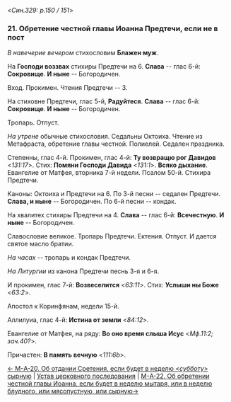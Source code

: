 
<*Син.329: p.150 / 151*>

### 21. Обретение честной главы Иоанна Предтечи, если не в пост 

*В навечерие вечером* стихословим **Блажен муж**. 

На **Господи воззвах** стихиры Предтечи на 6. 
**Слава** -- глас 6-й: **Сокровище**. 
**И ныне** -- Богородичен.

Вход. Прокимен. Чтения Предтечи -- 3. 

На стиховне Предтечи, глас 5-й, **Радуйтеся**. 
**Слава** -- глас 6-й: **Сокровище**. 
**И ныне** -- Богородичен. 

Тропарь. Отпуст.

*На утрене* обычные стихословия. Седальны Октоиха. 
Чтение из Метафраста, обретение главы честной. 
Полиелей. Седален праздника. 

Степенны, глас 4-й. Прокимен, глас 4-й: **Ту возвращю рог Давидов** <*131:17*>. 
Стих: **Помяни Господи Давида** <*131:1*>. 
**Всяко дыхание**. 
Евангелие от Матфея, вторника 7-й недели. 
Псалом 50-й. Стихира Предтечи. 

Каноны: Октоиха и Предтечи на 6. 
По 3-й песни -- седален Предтечи. **Слава, и ныне** -- Богородичен. 
По 6-й песни -- кондак. 

На хвалитех стихиры Предтечи на 4. **Слава** -- глас 6-й: **Всечестную**. 
**И ныне** -- Богородичен. 

Славословие великое. Тропарь Предтечи. Ектения. Отпуст. 
И дается святое масло братии. 

*На часах* -- тропарь и кондак Предтечи. 

*На Литургии* из канона Предтечи песнь 3-я и 6-я. 

И прокимен, глас 7-й: **Возвеселится** <*63:11*>. 
Стих: **Услыши ны Боже** <*63:2*>. 

Апостол к Коринфянам, недели 15-й. 

Аллилуиа, глас 4-й: **Истина от земли** <*84:12*>.

Евангелие от Матфея, на ряду: **Во оно время слыша Исус** <*Мф.11:2; зач.40?*>. 

Причастен: **В память вечную** <*111:6b*>.

[← М-A-20. Об отдании Сретения, если будет в неделю <*субботу*> сырную](m_329_020.md)
| [Устав церковного последования](README.md)
| [М-A-22. Об обретении честной главы Иоанна, если будет в неделю мытаря, или в неделю блудного, или мясопустную, или сырную→](m_329_022.md)
